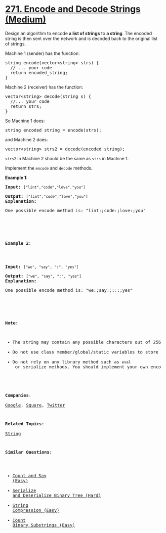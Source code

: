 # [271. Encode and Decode Strings (Medium)](https://leetcode.com/problems/encode-and-decode-strings/)

<p>
Design an algorithm to encode <b>a list of strings</b> to <b>a string</b>. The encoded string is then sent over the network and is decoded back to the original list of strings.</p>

<p>
Machine 1 (sender) has the function:
</p><pre>string encode(vector&lt;string&gt; strs) {
  // ... your code
  return encoded_string;
}</pre>

Machine 2 (receiver) has the function:
<pre>vector&lt;string&gt; decode(string s) {
  //... your code
  return strs;
}</pre>
<p></p>

<p>
So Machine 1 does:
</p><pre>string encoded_string = encode(strs);</pre>
<p></p>

<p>
and Machine 2 does:
</p><pre>vector&lt;string&gt; strs2 = decode(encoded_string);</pre>
<p></p>

<p>
<code>strs2</code> in Machine 2 should be the same as <code>strs</code> in Machine 1.
</p>

<p>Implement the <code>encode</code> and <code>decode</code> methods.
</p>

<p><b>Example 1:</b></p>

<pre><b>Input:</b> <code>["lint","code","love","you"]</code>
<pre><b>Output:</b> <code>["lint","code","love","you"]</code>
<b>Explanation:</b>
<p>One possible encode method is: "lint:;code:;love:;you"</p>
</pre>

<p><b>Example 2:</b></p>

<pre><b>Input:</b> <code>["we", "say", ":", "yes"]</code>
<pre><b>Output:</b> <code>["we", "say", ":", "yes"]</code>
<b>Explanation:</b>
<p>One possible encode method is: "we:;say:;:::;yes"</p> 
</pre>

<p><b>Note:</b><br>
</p><ul>
<li>The string may contain any possible characters out of 256 valid ascii characters. Your algorithm should be generalized enough to work on any possible characters.</li>
<li>Do not use class member/global/static variables to store states. Your encode and decode algorithms should be stateless.</li>
<li>Do not rely on any library method such as <code>eval</code> or serialize methods. You should implement your own encode/decode algorithm.</li>
</ul><p></p>

**Companies**:  
[Google](https://leetcode.com/company/google), [Square](https://leetcode.com/company/square), [Twitter](https://leetcode.com/company/twitter)

**Related Topics**:  
[String](https://leetcode.com/tag/string/)

**Similar Questions**:
* [Count and Say (Easy)](https://leetcode.com/problems/count-and-say/)
* [Serialize and Deserialize Binary Tree (Hard)](https://leetcode.com/problems/serialize-and-deserialize-binary-tree/)
* [String Compression (Easy)](https://leetcode.com/problems/string-compression/)
* [Count Binary Substrings (Easy)](https://leetcode.com/problems/count-binary-substrings/)